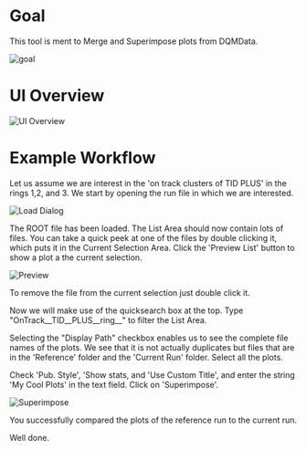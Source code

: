 # Goal
This tool is ment to Merge and Superimpose plots from DQMData.

![goal](https://raw.githubusercontent.com/imKuehlschrank/GuiPlotTool/tree/master/doc/img/goal.png)


# UI Overview

![UI Overview](https://raw.githubusercontent.com/imKuehlschrank/GuiPlotTool/tree/master/doc/img/overview.png)


# Example Workflow

Let us assume we are interest in the 'on track clusters of TID PLUS' in the rings 1,2, and 3.
We start by opening the run file in which we are interested.

![Load Dialog](https://raw.githubusercontent.com/imKuehlschrank/GuiPlotTool/tree/master/doc/img/loadDialog.png)

The ROOT file has been loaded. The List Area should now contain lots of files. You can take a quick peek at one of the files by double clicking it, which puts it in the Current Selection Area. Click the 'Preview List' button to show a plot a the current selection.

![Preview](https://raw.githubusercontent.com/imKuehlschrank/GuiPlotTool/tree/master/doc/img/preview.png)

To remove the file from the current selection just double click it.

Now we will make use of the quicksearch box at the top. Type "OnTrack__TID__PLUS__ring__" to filter the List Area.

Selecting the "Display Path" checkbox enables us to see the complete file names of the plots. We see that it is not actually duplicates but files that are in the 'Reference' folder and the 'Current Run' folder.
Select all the plots.

Check 'Pub. Style', 'Show stats, and 'Use Custom Title', and enter the string 'My Cool Plots' in the text field.
Click on 'Superimpose'.

![Superimpose](https://raw.githubusercontent.com/imKuehlschrank/GuiPlotTool/tree/master/doc/img/superimpose.png)

You successfully compared the plots of the reference run to the current run.

Well done.

